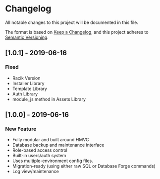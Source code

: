 # Changelog
All notable changes to this project will be documented in this file.

The format is based on [Keep a Changelog](https://keepachangelog.com/en/1.0.0/),
and this project adheres to [Semantic Versioning](https://semver.org/spec/v2.0.0.html).

## [1.0.1] - 2019-06-16
### Fixed
- Racik Version
- Installer Library
- Template Library
- Auth Library
- module_js method in Assets Library

## [1.0.0] - 2019-06-16
### New Feature

- Fully modular and built around HMVC
- Database backup and maintenance interface
- Role-based access control
- Built-in users/auth system
- Uses multiple-environment config files.
- Migration-ready (using either raw SQL or Database Forge commands)
- Log view/maintenance